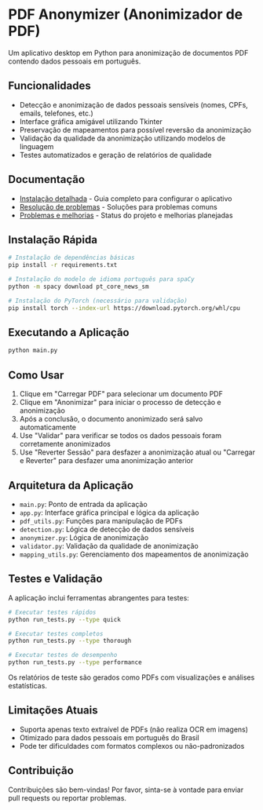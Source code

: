 # PDF Anonymizer (Anonimizador de PDF)

Um aplicativo desktop em Python para anonimização de documentos PDF contendo dados pessoais em português.

## Funcionalidades

- Detecção e anonimização de dados pessoais sensíveis (nomes, CPFs, emails, telefones, etc.)
- Interface gráfica amigável utilizando Tkinter
- Preservação de mapeamentos para possível reversão da anonimização
- Validação da qualidade da anonimização utilizando modelos de linguagem
- Testes automatizados e geração de relatórios de qualidade

## Documentação

- [Instalação detalhada](INSTALLATION.md) - Guia completo para configurar o aplicativo
- [Resolução de problemas](TROUBLESHOOTING.md) - Soluções para problemas comuns
- [Problemas e melhorias](issues_and_improvements.md) - Status do projeto e melhorias planejadas

## Instalação Rápida

```bash
# Instalação de dependências básicas
pip install -r requirements.txt

# Instalação do modelo de idioma português para spaCy
python -m spacy download pt_core_news_sm

# Instalação do PyTorch (necessário para validação)
pip install torch --index-url https://download.pytorch.org/whl/cpu
```

## Executando a Aplicação

```bash
python main.py
```

## Como Usar

1. Clique em "Carregar PDF" para selecionar um documento PDF
2. Clique em "Anonimizar" para iniciar o processo de detecção e anonimização
3. Após a conclusão, o documento anonimizado será salvo automaticamente
4. Use "Validar" para verificar se todos os dados pessoais foram corretamente anonimizados
5. Use "Reverter Sessão" para desfazer a anonimização atual ou "Carregar e Reverter" para desfazer uma anonimização anterior

## Arquitetura da Aplicação

- `main.py`: Ponto de entrada da aplicação
- `app.py`: Interface gráfica principal e lógica da aplicação
- `pdf_utils.py`: Funções para manipulação de PDFs
- `detection.py`: Lógica de detecção de dados sensíveis
- `anonymizer.py`: Lógica de anonimização
- `validator.py`: Validação da qualidade de anonimização
- `mapping_utils.py`: Gerenciamento dos mapeamentos de anonimização

## Testes e Validação

A aplicação inclui ferramentas abrangentes para testes:

```bash
# Executar testes rápidos
python run_tests.py --type quick

# Executar testes completos
python run_tests.py --type thorough

# Executar testes de desempenho
python run_tests.py --type performance
```

Os relatórios de teste são gerados como PDFs com visualizações e análises estatísticas.

## Limitações Atuais

- Suporta apenas texto extraível de PDFs (não realiza OCR em imagens)
- Otimizado para dados pessoais em português do Brasil
- Pode ter dificuldades com formatos complexos ou não-padronizados

## Contribuição

Contribuições são bem-vindas! Por favor, sinta-se à vontade para enviar pull requests ou reportar problemas.